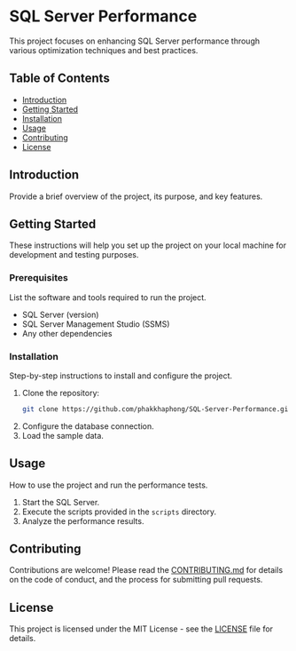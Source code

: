 # SQL Server Performance

This project focuses on enhancing SQL Server performance through various optimization techniques and best practices.

## Table of Contents

- [Introduction](#introduction)
- [Getting Started](#getting-started)
- [Installation](#installation)
- [Usage](#usage)
- [Contributing](#contributing)
- [License](#license)

## Introduction

Provide a brief overview of the project, its purpose, and key features.

## Getting Started

These instructions will help you set up the project on your local machine for development and testing purposes.

### Prerequisites

List the software and tools required to run the project.

- SQL Server (version)
- SQL Server Management Studio (SSMS)
- Any other dependencies

### Installation

Step-by-step instructions to install and configure the project.

1. Clone the repository:
    ```sh
    git clone https://github.com/phakkhaphong/SQL-Server-Performance.git
    ```
2. Configure the database connection.
3. Load the sample data.

## Usage

How to use the project and run the performance tests.

1. Start the SQL Server.
2. Execute the scripts provided in the `scripts` directory.
3. Analyze the performance results.

## Contributing

Contributions are welcome! Please read the [CONTRIBUTING.md](CONTRIBUTING.md) for details on the code of conduct, and the process for submitting pull requests.

## License

This project is licensed under the MIT License - see the [LICENSE](LICENSE) file for details.
